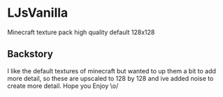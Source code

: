# LJsVanilla
Minecraft texture pack high quality default 128x128

## Backstory
I like the default textures of minecraft but wanted to up them a bit to add more detail, so these are upscaled to 128 by 128 and ive added noise to create more detail.
Hope you Enjoy
\o/
